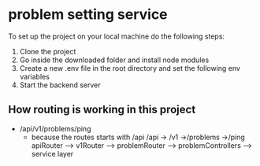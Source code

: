 # problem setting service

To set up the project on your local machine do the following steps:
1. Clone the project
2. Go inside the downloaded folder and install node modules
3. Create a new .env file in the root directory and set the following env variables
4. Start the backend server


## How routing is working in this project
 - /api/v1/problems/ping
    - because the routes starts with /api
        /api     -> /v1    ->/problems    ->/ping
        apiRouter --> v1Router --> problemRouter --> problemControllers --> service layer
